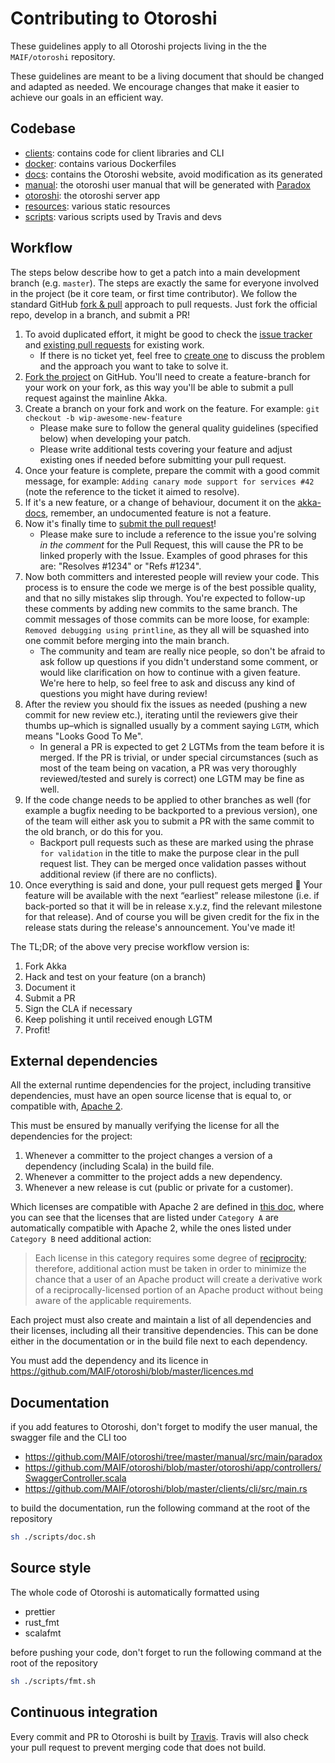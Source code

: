 # Contributing to Otoroshi

These guidelines apply to all Otoroshi projects living in the the `MAIF/otoroshi` repository.

These guidelines are meant to be a living document that should be changed and adapted as needed.
We encourage changes that make it easier to achieve our goals in an efficient way.

## Codebase

* [clients](https://github.com/MAIF/otoroshi/clients): contains code for client libraries and CLI
* [docker](https://github.com/MAIF/otoroshi/docker): contains various Dockerfiles
* [docs](https://github.com/MAIF/otoroshi/docs): contains the Otoroshi website, avoid modification as its generated
* [manual](https://github.com/MAIF/otoroshi/manual): the otoroshi user manual that will be generated with [Paradox](https://github.com/lightbend/paradox)
* [otoroshi](https://github.com/MAIF/otoroshi/otoroshi): the otoroshi server app
* [resources](https://github.com/MAIF/otoroshi/resources): various static resources
* [scripts](https://github.com/MAIF/otoroshi/scripts): various scripts used by Travis and devs

## Workflow

The steps below describe how to get a patch into a main development branch (e.g. `master`). 
The steps are exactly the same for everyone involved in the project (be it core team, or first time contributor).
We follow the standard GitHub [fork & pull](https://help.github.com/articles/using-pull-requests/#fork--pull) approach to pull requests. Just fork the official repo, develop in a branch, and submit a PR!

1. To avoid duplicated effort, it might be good to check the [issue tracker](https://github.com/MAIF/otoroshi/issues) and [existing pull requests](https://github.com/MAIF/otoroshi/pulls) for existing work.
   - If there is no ticket yet, feel free to [create one](https://github.com/MAIF/otoroshi/issues/new) to discuss the problem and the approach you want to take to solve it.
1. [Fork the project](https://github.com/MAIF/otoroshi#fork-destination-box) on GitHub. You'll need to create a feature-branch for your work on your fork, as this way you'll be able to submit a pull request against the mainline Akka.
1. Create a branch on your fork and work on the feature. For example: `git checkout -b wip-awesome-new-feature`
   - Please make sure to follow the general quality guidelines (specified below) when developing your patch.
   - Please write additional tests covering your feature and adjust existing ones if needed before submitting your pull request. 
1. Once your feature is complete, prepare the commit with a good commit message, for example: `Adding canary mode support for services #42` (note the reference to the ticket it aimed to resolve).
1. If it's a new feature, or a change of behaviour, document it on the [akka-docs](https://github.com/MAIF/otoroshi/tree/master/manual), remember, an undocumented feature is not a feature.
1. Now it's finally time to [submit the pull request](https://help.github.com/articles/using-pull-requests)!
    - Please make sure to include a reference to the issue you're solving *in the comment* for the Pull Request, this will cause the PR to be linked properly with the Issue. Examples of good phrases for this are: "Resolves #1234" or "Refs #1234".
1. Now both committers and interested people will review your code. This process is to ensure the code we merge is of the best possible quality, and that no silly mistakes slip through. You're expected to follow-up these comments by adding new commits to the same branch. The commit messages of those commits can be more loose, for example: `Removed debugging using printline`, as they all will be squashed into one commit before merging into the main branch.
    - The community and team are really nice people, so don't be afraid to ask follow up questions if you didn't understand some comment, or would like clarification on how to continue with a given feature. We're here to help, so feel free to ask and discuss any kind of questions you might have during review!
1. After the review you should fix the issues as needed (pushing a new commit for new review etc.), iterating until the reviewers give their thumbs up–which is signalled usually by a comment saying `LGTM`, which means "Looks Good To Me". 
    - In general a PR is expected to get 2 LGTMs from the team before it is merged. If the PR is trivial, or under special circumstances (such as most of the team being on vacation, a PR was very thoroughly reviewed/tested and surely is correct) one LGTM may be fine as well.
1. If the code change needs to be applied to other branches as well (for example a bugfix needing to be backported to a previous version), one of the team will either ask you to submit a PR with the same commit to the old branch, or do this for you.
   - Backport pull requests such as these are marked using the phrase `for validation` in the title to make the purpose clear in the pull request list. They can be merged once validation passes without additional review (if there are no conflicts).
1. Once everything is said and done, your pull request gets merged :tada: Your feature will be available with the next “earliest” release milestone (i.e. if back-ported so that it will be in release x.y.z, find the relevant milestone for that release). And of course you will be given credit for the fix in the release stats during the release's announcement. You've made it!

The TL;DR; of the above very precise workflow version is:

1. Fork Akka
2. Hack and test on your feature (on a branch)
3. Document it 
4. Submit a PR
5. Sign the CLA if necessary
6. Keep polishing it until received enough LGTM
7. Profit!

## External dependencies

All the external runtime dependencies for the project, including transitive dependencies, must have an open source license that is equal to, or compatible with, [Apache 2](http://www.apache.org/licenses/LICENSE-2.0).

This must be ensured by manually verifying the license for all the dependencies for the project:

1. Whenever a committer to the project changes a version of a dependency (including Scala) in the build file.
2. Whenever a committer to the project adds a new dependency.
3. Whenever a new release is cut (public or private for a customer).

Which licenses are compatible with Apache 2 are defined in [this doc](http://www.apache.org/legal/3party.html#category-a), where you can see that the licenses that are listed under ``Category A`` are automatically compatible with Apache 2, while the ones listed under ``Category B`` need additional action:

> Each license in this category requires some degree of [reciprocity](http://www.apache.org/legal/3party.html#define-reciprocal); therefore, additional action must be taken in order to minimize the chance that a user of an Apache product will create a derivative work of a reciprocally-licensed portion of an Apache product without being aware of the applicable requirements.

Each project must also create and maintain a list of all dependencies and their licenses, including all their transitive dependencies. This can be done either in the documentation or in the build file next to each dependency.

You must add the dependency and its licence in https://github.com/MAIF/otoroshi/blob/master/licences.md

## Documentation

if you add features to Otoroshi, don't forget to modify the user manual, the swagger file and the CLI too

* https://github.com/MAIF/otoroshi/tree/master/manual/src/main/paradox
* https://github.com/MAIF/otoroshi/blob/master/otoroshi/app/controllers/SwaggerController.scala
* https://github.com/MAIF/otoroshi/blob/master/clients/cli/src/main.rs

to build the documentation, run the following command at the root of the repository

```sh
sh ./scripts/doc.sh
```

## Source style

The whole code of Otoroshi is automatically formatted using 

* prettier
* rust_fmt
* scalafmt

before pushing your code, don't forget to run the following command at the root of the repository

```sh
sh ./scripts/fmt.sh
```

## Continuous integration

Every commit and PR to Otoroshi is built by [Travis](https://travis-ci.org/MAIF/otoroshi). Travis will also check your pull request to prevent merging code that does not build.